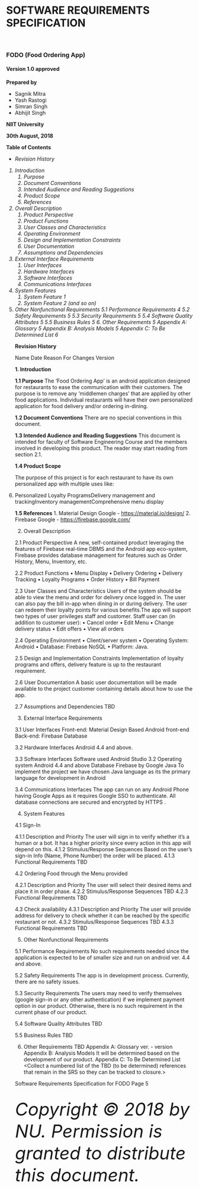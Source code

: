 
<b><h1>SOFTWARE REQUIREMENTS SPECIFICATION</h1><br> 
<h3>FODO (Food Ordering App)</h3>

<h4>Version 1.0 approved</h4>

Prepared by</b> 
<ul>
    <li>Sagnik Mitra</li>
    <li>Yash Rastogi</li>
    <li>Simran Singh</li>
    <li>Abhijit Singh</li>
</ul>    

<b>NIIT University

30th August, 2018</b>


<b>Table of Contents</b>

<i>
<ul>
    <li>Revision History</li>
</ul>
<ol>
<li>Introduction	                                
    <ol>
        <li>    Purpose	                                    </li> 
        <li>	Document Conventions	                    </li> 
        <li>	Intended Audience and Reading Suggestions   </li>
        <li>	Product Scope	                            </li>
        <li>	References	                                </li>
    </ol>
</li>
<li>Overall Description	
    <ol>
        <li>	Product Perspective	                        </li>
        <li>	Product Functions                           </li>	
        <li>	User Classes and Characteristics	        </li>
        <li>	Operating Environment	                    </li>
        <li>	Design and Implementation Constraints	    </li>
        <li>	User Documentation	                        </li>
        <li>	Assumptions and Dependencies	            </li>
    </ol>    
</li>
<li>External Interface Requirements
    <ol>
        <li>	User Interfaces	                            </li>
        <li>	Hardware Interfaces	                        </li>
        <li>	Software Interfaces	                        </li>
        <li>	Communications Interfaces	                </li>
    </ol>
</li>    
<li>System Features	  
    <ol>
        <li>	System Feature 1	                        </li>
        <li>	System Feature 2 (and so on)	            </li>
    </ol>
</li>
<li>Other Nonfunctional Requirements	
5.1	Performance Requirements	4
5.2	Safety Requirements	5
5.3	Security Requirements	5
5.4	Software Quality Attributes	5
5.5	Business Rules	5
6.	Other Requirements	5
Appendix A: Glossary	5
Appendix B: Analysis Models	5
Appendix C: To Be Determined List	6</i>


<b>Revision History</b>

Name
Date
Reason For Changes
Version









<b>1. Introduction</b>

<b>1.1 Purpose</b> 
The ‘Food Ordering App’ is an android application designed for restaurants to ease the communication with their customers. The purpose is to remove any ‘middlemen charges’ that are applied by other food applications. Individual restaurants will have their own personalized application for food delivery and/or ordering in-dining.

<b>1.2 Document Conventions</b>
There are no special conventions in this document.

<b>1.3 Intended Audience and Reading Suggestions</b>
This document is intended for faculty of Software Engineering Course and the members involved in developing this product. The reader may start reading from section 2.1.

<b>1.4 Product Scope</b>
<p>The purpose of this project is for each restaurant to have its own personalized app with multiple uses like: <li><l1>Personalized Loyalty Programs</l1><l2>Delivery management and tracking</l2><l3>Inventory management</l3><l4>Comprehensive menu display</l4></li></p>

<b>1.5 References</b>
    1. Material Design Google - https://material.io/design/
    2. Firebase Google - https://firebase.google.com/


2. Overall Description

2.1 Product Perspective
A new, self-contained product leveraging the features of Firebase real-time DBMS and the Android app eco-system, Firebase provides database management for features such as Order History, Menu, Inventory, etc.

2.2 Product Functions
• Menu Display
• Delivery Ordering
• Delivery Tracking
• Loyalty Programs
• Order History
• Bill Payment

2.3 User Classes and Characteristics
Users of the system should be able to view the menu and order for delivery once logged in. The user can also pay the bill in-app when dining in or during delivery.	The user can redeem their loyalty points for various benefits.The app will support two types of user privileges staff and customer.
Staff user can (in addition to customer user):
• Cancel order
• Edit Menu
• Change delivery status
• Edit offers
• View all orders

2.4 Operating Environment
• Client/server system
• Operating System: Android
• Database: Firebase NoSQL
• Platform: Java.

2.5 Design and Implementation Constraints
Implementation of loyalty programs and offers, delivery feature is up to the restaurant requirement.

2.6 User Documentation
A basic user documentation will be made available to the project customer containing details about how to use the app.

2.7 Assumptions and Dependencies
TBD


3. External Interface Requirements

3.1 User Interfaces
Front-end: Material Design Based Android front-end
Back-end: Firebase Database

3.2 Hardware Interfaces
Android 4.4 and above.

3.3 Software Interfaces
Software used
Android Studio 3.2
Operating system
Android 4.4 and above
Database
Firebase by Google
Java
To implement the project we have chosen Java language as its the primary language for development in Android

3.4 Communications Interfaces
The app can run on any Android Phone having Google Apps as it requires Google SSO to authenticate. All database connections are secured and encrypted by HTTPS .


4. System Features

4.1 Sign-In

4.1.1	Description and Priority
The user will sign in to verify whether it’s a human or a bot. It has a higher priority since every action in this app will depend on this.
4.1.2	Stimulus/Response Sequences
Based on the user’s sign-in Info (Name, Phone Number) the order will be placed.
4.1.3	Functional Requirements
TBD

4.2 Ordering Food through the Menu provided

4.2.1	Description and Priority
The user will select their desired items and place it in order phase. 
4.2.2	Stimulus/Response Sequences
TBD
4.2.3	Functional Requirements
TBD

4.3 Check availability
4.3.1	Description and Priority
The user will provide address for delivery to check whether it can be reached by the specific restaurant or not.
4.3.2	Stimulus/Response Sequences
TBD
4.3.3	Functional Requirements
TBD


5. Other Nonfunctional Requirements

5.1 Performance Requirements
No such requirements needed since the application is expected to be of smaller size and run on android ver. 4.4 and above. 

5.2 Safety Requirements
The app is in development process. Currently, there are no safety issues.

5.3 Security Requirements
The users may need to verify themselves (google sign-in or any other authentication) if we implement payment option in our product. Otherwise, there is no such requirement in the current phase of our product.  

5.4 Software Quality Attributes
TBD

5.5 Business Rules
TBD


6. Other Requirements
TBD
Appendix A: Glossary
ver. - version
Appendix B: Analysis Models
It will be determined based on the development of our product.
Appendix C: To Be Determined List
<Collect a numbered list of the TBD (to be determined) references that remain in the SRS so they can be tracked to closure.>


Software Requirements Specification for FODO		Page 5


<br>
<i><font size=9>Copyright © 2018 by NU. Permission is granted to distribute this document.</font></i>





